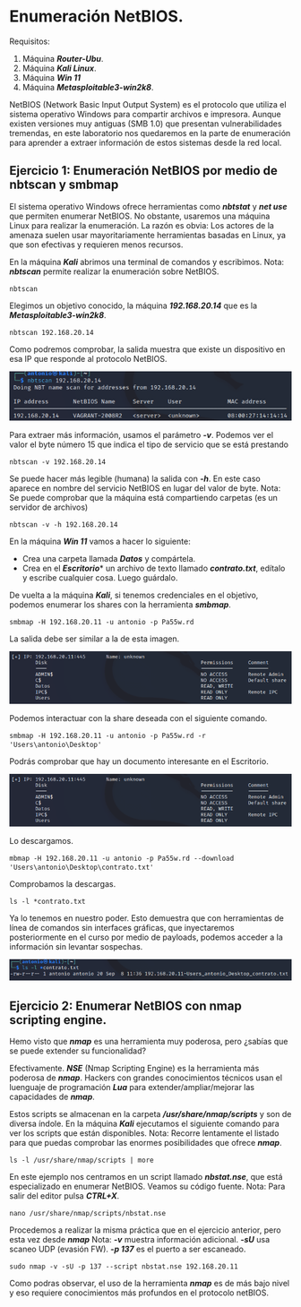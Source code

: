 # Enumeración NetBIOS.

Requisitos:
1. Máquina ***Router-Ubu***.
2. Máquina ***Kali Linux***.
3. Máquina ***Win 11***
4. Máquina ***Metasploitable3-win2k8***.

NetBIOS (Network Basic Input Output System) es el protocolo que utiliza el sistema operativo Windows para compartir archivos e impresora. Aunque existen versiones muy antiguas (SMB 1.0) que presentan vulnerabilidades tremendas, en este laboratorio nos quedaremos en la parte de enumeración para aprender a extraer información de estos sistemas desde la red local.

## Ejercicio 1: Enumeración NetBIOS por medio de nbtscan y smbmap

El sistema operativo Windows ofrece herramientas como ***nbtstat*** y ***net use*** que permiten enumerar NetBIOS. No obstante, usaremos una máquina Linux para realizar la enumeración. La razón es obvia: Los actores de la amenaza suelen usar mayoritariamente herramientas basadas en Linux, ya que son efectivas y requieren menos recursos.

En la máquina ***Kali*** abrimos una terminal de comandos y escribimos.
Nota: ***nbtscan*** permite realizar la enumeración sobre NetBIOS.
```
nbtscan 
```

Elegimos un objetivo conocido, la máquina ***192.168.20.14*** que es la ***Metasploitable3-win2k8***.
```
nbtscan 192.168.20.14
```

Como podremos comprobar, la salida muestra que existe un dispositivo en esa IP que responde al protocolo NetBIOS.

![Salida nbtscan](../img/lab-04-A/202209081058.png)

Para extraer más información, usamos el parámetro ***-v***. Podemos ver el valor el byte número 15 que indica el tipo de servicio que se está prestando
```
nbtscan -v 192.168.20.14
```

Se puede hacer más legible (humana) la salida con ***-h***. En este caso aparece en nombre del servicio NetBIOS en lugar del valor de byte.
Nota: Se puede comprobar que la máquina está compartiendo carpetas (es un servidor de archivos)
```
nbtscan -v -h 192.168.20.14
```

En la máquina ***Win 11*** vamos a hacer lo siguiente:

* Crea una carpeta llamada ***Datos*** y compártela.
* Crea en el ***Escritorio**** un archivo de texto llamado ***contrato.txt***, edítalo y escribe cualquier cosa. Luego guárdalo.

De vuelta a la máquina ***Kali***, si tenemos credenciales en el objetivo, podemos enumerar los shares con la herramienta ***smbmap***.
```
smbmap -H 192.168.20.11 -u antonio -p Pa55w.rd
```

La salida debe ser similar a la de esta imagen.

![Salida smbmap](../img/lab-04-A/202209081125.png)

Podemos interactuar con la share deseada con el siguiente comando.
```
smbmap -H 192.168.20.11 -u antonio -p Pa55w.rd -r 'Users\antonio\Desktop'
```

Podrás comprobar que hay un documento interesante en el Escritorio.

![Contrato.txt](../img/lab-04-A/202209081125.png)

Lo descargamos.
```
mbmap -H 192.168.20.11 -u antonio -p Pa55w.rd --download 'Users\antonio\Desktop\contrato.txt'
```

Comprobamos la descargas.
```
ls -l *contrato.txt
```

Ya lo tenemos en nuestro poder. Esto demuestra que con herramientas de línea de comandos sin interfaces gráficas, que inyectaremos posteriormente en el curso por medio de payloads, podemos acceder a la información sin levantar sospechas.

![Contrato.txt descargado](../img/lab-04-A/202209081138.png)

## Ejercicio 2: Enumerar NetBIOS con nmap scripting engine.

Hemo visto que ***nmap*** es una herramienta muy poderosa, pero ¿sabías que se puede extender su funcionalidad?

Efectivamente. ***NSE*** (Nmap Scripting Engine) es la herramienta más poderosa de ***nmap***. Hackers con grandes conocimientos técnicos usan el luenguaje de programación ***Lua*** para extender/ampliar/mejorar las capacidades de ***nmap***.

Estos scripts se almacenan en la carpeta ***/usr/share/nmap/scripts*** y son de diversa índole. En la máquina ***Kali*** ejecutamos el siguiente comando para ver los scripts que están disponibles.
Nota: Recorre lentamente el listado para que puedas comprobar las enormes posibilidades que ofrece ***nmap***.
```
ls -l /usr/share/nmap/scripts | more
```

En este ejemplo nos centramos en un script llamado ***nbstat.nse***, que está especializado en enumerar NetBIOS. Veamos su código fuente.
Nota: Para salir del editor pulsa ***CTRL+X***.
```
nano /usr/share/nmap/scripts/nbstat.nse
```

Procedemos a realizar la misma práctica que en el ejercicio anterior, pero esta vez desde ***nmap***
Nota: ***-v*** muestra información adicional. ***-sU*** usa scaneo UDP (evasión FW). ***-p 137*** es el puerto a ser escaneado.
```
sudo nmap -v -sU -p 137 --script nbstat.nse 192.168.20.11
```

Como podras observar, el uso de la herramienta ***nmap*** es de más bajo nivel y eso requiere conocimientos más profundos en el protocolo netBIOS.


